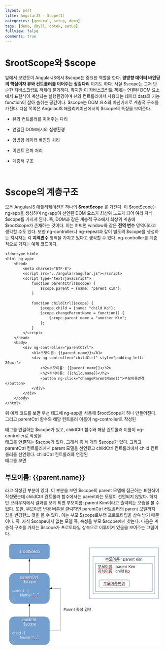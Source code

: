 ```yaml
---
layout: post
title: AngularJS - Scope(1)
categories: [general, setup, demo]
tags: [demo, dbyll, dbtek, setup]
fullview: false
comments: true
---
```


# $rootScope와 $scope

앞에서 보았듯이 AngularJS에서 $scope는 중요한 역할을 한다. **양방향 데이터 바인딩의 핵심이자 뷰와 컨트롤러를 이어주는 징검다리** 이기도 하다. 사실 $scope는 그저 단순한 자바스크립트 객체에 불과하다. 하지만 이 자바스크립트 객체는 연결된 DOM 요소에서 표현식이 계산되는 실행환경이며 뷰와 컨트롤러에서 사용되는 데이터 data와 기능 function이 살아 숨쉬는 공간이다. $scope는 DOM 요소와 마찬가지로 계층적 구조를 가진다. 다음 목록은 AngularJS 애플리케이션에서의 $scope의 특징을 보여준다.

* 뷰와 컨트롤러를 이어주는 다리

* 연결된 DOM에서의 실행환경

* 양방향 데이터 바인딩 처리

* 이벤트 전파 처리

* 계층적 구조

<br>

# $scope의 계층구조
모든 AngularJS 애플리케이션은 하나의 **$rootScope** 를 가진다. 이 $rootScope는 ng-app을 생성하며 ng-app이 선언된 DOM 요소가 최상위
노드가 되어 여러 자식 $scope를 가지게 된다. 즉, DOM과 같은 계층적 구조에서 최상위 계층에 $rootScope가 존재하는 것이다. 이는 어쩌면
window와 같은 **전역 변수** 영역이라고 생각할 수도 있다. 또한 ng-controller나 ng-repeat과 같이 별도의 $scope를 생성하는 지시자는 각
**지역변수** 영역을 가지고 있다고 생각할 수 있다. ng-controller를 계층적으로 가지는 예제 코드이다.

    <!doctype html>
    <html ng-app>
        <head>
            <meta charset="UTF-8">
            <script src="../angular/angular.js"></script>
            <script type="text/javacsript">
                function parentCtrl($scope) {
                    $scope.parent = {name: "parent Kim"};
                }

                function childCtrl($scope) {
                    $scope.child = {name: "child Ko"};
                    $scope.changeParentName = function() {
                        $scope.parent.name = "another Kim";
                    };
                }
            </script>
        </head>
        <body>
            <div ng-controller="parentCtrl">
                <h1>부모이름: {{parent.name}}</h1>
                <div ng-controller="childCtrl" style="padding-left: 20px;">
                    <h2>부모이름: {{parent.name}}</h2>
                    <h2>자식이름: {{child.name}}</h2>
                    <button ng-click="changeParentName()">부모이름변경</button>
                </div>
            </div>
        </body>
    </html>

위 예제 코드를 보면 우선 <html> 태그에 ng-app을 사용해 $rootScope가 하나 만들어진다. 그리고 parentCtrl 함수와 해당 컨트롤러 이름이
ng-controller로 작성된 <div> 태그를 연결하는 $scope가 있고, childCtrl 함수와 해당 컨트롤러 이름이 ng-controller로 작성된 <div>
태그를 연결하는 $scope가 있다. 그래서 총 세 개의 $scope가 있다. 그리고 parentCtrl 컨트롤러에서 parent 모델을 선언했고 childCtrl
컨트롤러에서 child 컨트롤러를 선언했다. childCtrl 컨트롤러와 연결된 <div> 태그를 보면 <h2>부모이름: {{parent.name}}</h2>라고
작성된 부분이 있다. 이 부분을 보면 $scope의 parent 모델에 접근하는 표현식이 작성됐는데 childCtrl 컨트롤러 함수에서는 parent라는
모델이 선언되지 않았다. 하지만 브라우저에서 결과를 보게 되면 부모이름: parent Kim이라고 출력되는 모습을 볼 수 있다. 또한, 부모이름
변경 버튼을 클릭하면 parentCtrl 컨트롤러의 parent 모델까지 값을 변경한느 것을 볼 수 있다. 이는 부모 $scope로부터 프로토타입을 상속
받기 때문이다. 즉, 자식 $scope에서 없는 모델 즉, 속성을 부모 $scope에서 찾는다. 다음은 계층적 구조를 가지는 $scope가 프로토타입 상속으로
이루어져 있음을 보여주는 그림이다.

![MVC_Pattern_3](/img/2015/11/26/MVC_Pattern_3.png "MVC_Pattern_3")
